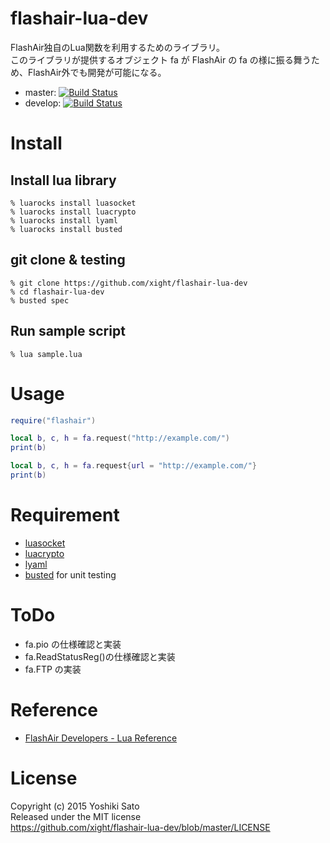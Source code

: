 # flashair-lua-dev

FlashAir独自のLua関数を利用するためのライブラリ。  
このライブラリが提供するオブジェクト fa が FlashAir の fa の様に振る舞うため、FlashAir外でも開発が可能になる。

* master: [![Build Status](https://travis-ci.org/xight/flashair-lua-dev.svg?branch=master)](https://travis-ci.org/xight/flashair-lua-dev)
* develop: [![Build Status](https://travis-ci.org/xight/flashair-lua-dev.svg?branch=develop)](https://travis-ci.org/xight/flashair-lua-dev)

# Install

## Install lua library

    % luarocks install luasocket
    % luarocks install luacrypto
    % luarocks install lyaml
    % luarocks install busted

## git clone & testing

    % git clone https://github.com/xight/flashair-lua-dev
    % cd flashair-lua-dev
    % busted spec

## Run sample script

    % lua sample.lua

# Usage

```lua
require("flashair")

local b, c, h = fa.request("http://example.com/")
print(b)

local b, c, h = fa.request{url = "http://example.com/"}
print(b)
```

# Requirement

* [luasocket](https://github.com/diegonehab/luasocket)
* [luacrypto](https://github.com/mkottman/luacrypto)
* [lyaml](https://github.com/gvvaughan/lyaml)
* [busted](https://github.com/Olivine-Labs/busted) for unit testing

# ToDo

* fa.pio の仕様確認と実装
* fa.ReadStatusReg()の仕様確認と実装
* fa.FTP の実装

# Reference

* [FlashAir Developers - Lua Reference](https://www.flashair-developers.com/ja/documents/api/lua/reference/)

# License

Copyright (c) 2015 Yoshiki Sato  
Released under the MIT license  
https://github.com/xight/flashair-lua-dev/blob/master/LICENSE
